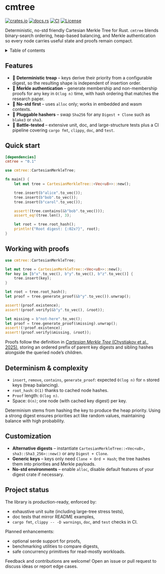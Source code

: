 # cmtree

[![crates.io](https://img.shields.io/crates/v/cmtree.svg)](https://crates.io/crates/cmtree)
[![docs.rs](https://img.shields.io/docsrs/cmtree/latest.svg)](https://docs.rs/cmtree)
[![CI](https://github.com/sam0x17/cmtree/actions/workflows/ci.yaml/badge.svg)](https://github.com/sam0x17/cmtree/actions/workflows/ci.yaml)
[![License](https://img.shields.io/badge/license-MIT%20%7C%20Apache--2.0-blue.svg)](./LICENSE)

Deterministic, no-std friendly Cartesian Merkle Tree for Rust. `cmtree` blends binary-search
ordering, heap-based balancing, and Merkle authentication so every node carries useful state
and proofs remain compact.

<details>
  <summary>Table of contents</summary>

  - [Features](#features)
  - [Quick start](#quick-start)
  - [Working with proofs](#working-with-proofs)
  - [Determinism & complexity](#determinism--complexity)
  - [Customization](#customization)
  - [Project status](#project-status)
</details>

## Features

- 🚀 **Deterministic treap** – keys derive their priority from a configurable digest, so the
  resulting shape is independent of insertion order.
- 🔐 **Merkle authentication** – generate membership and non-membership proofs for any key in
  `O(log n)` time, with hash ordering that matches the research paper.
- 🧵 **No-std first** – uses `alloc` only; works in embedded and wasm contexts.
- 🧩 **Pluggable hashers** – swap `Sha256` for any `Digest + Clone` such as `blake3` or `sha3`.
- 🧪 **Battle-tested** – extensive unit, doc, and large-structure tests plus a CI pipeline
  covering `cargo fmt`, `clippy`, `doc`, and `test`.

## Quick start

```toml
[dependencies]
cmtree = "0.1"
```

```rust
use cmtree::CartesianMerkleTree;

fn main() {
    let mut tree = CartesianMerkleTree::<Vec<u8>>::new();

    tree.insert(b"alice".to_vec());
    tree.insert(b"bob".to_vec());
    tree.insert(b"carol".to_vec());

    assert!(tree.contains(&b"bob".to_vec()));
    assert_eq!(tree.len(), 3);

    let root = tree.root_hash();
    println!("Root digest: {:02x?}", root);
}
```

## Working with proofs

```rust
use cmtree::CartesianMerkleTree;

let mut tree = CartesianMerkleTree::<Vec<u8>>::new();
for key in [b"x".to_vec(), b"y".to_vec(), b"z".to_vec()] {
    tree.insert(key);
}

let root = tree.root_hash();
let proof = tree.generate_proof(&b"y".to_vec()).unwrap();

assert!(proof.existence);
assert!(proof.verify(&b"y".to_vec(), &root));

let missing = b"not-here".to_vec();
let proof = tree.generate_proof(&missing).unwrap();
assert!(!proof.existence);
assert!(proof.verify(&missing, &root));
```

Proofs follow the definition in [*Cartesian Merkle Tree* (Chystiakov et al.,
2025)](https://arxiv.org/pdf/2504.10944), storing an ordered prefix of parent key digests and
sibling hashes alongside the queried node’s children.

## Determinism & complexity

- `insert`, `remove`, `contains`, `generate_proof`: expected `O(log n)` for `n` stored keys
  (treap balancing).
- `root_hash`: `O(1)` thanks to cached node hashes.
- `Proof` length: `O(log n)`.
- Space: `O(n)`; one node (with cached key digest) per key.

Determinism stems from hashing the key to produce the heap priority. Using a strong digest
ensures priorities act like random values, maintaining balance with high probability.

## Customization

- **Alternative digests** – instantiate `CartesianMerkleTree::<Vec<u8>, sha3::Sha3_256>::new()`
  or any `Digest + Clone`.
- **Generic keys** – keys only need `Clone + Ord + Hash`; the tree hashes them into priorities
  and Merkle payloads.
- **No-std environments** – enable `alloc`, disable default features of your digest crate if
  necessary.

## Project status

The library is production-ready, enforced by:

- exhaustive unit suite (including large-tree stress tests),
- doc tests that mirror README examples,
- `cargo fmt`, `clippy -- -D warnings`, `doc`, and `test` checks in CI.

Planned enhancements:

- optional serde support for proofs,
- benchmarking utilities to compare digests,
- safe concurrency primitives for read-mostly workloads.

Feedback and contributions are welcome! Open an issue or pull request to discuss ideas or
report edge cases.
